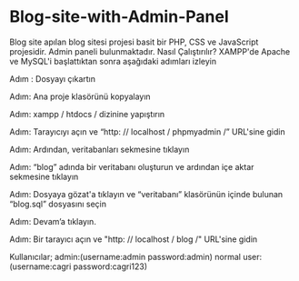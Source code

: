 # Blog-site-with-Admin-Panel
Blog site
apılan blog sitesi projesi basit bir PHP, CSS ve JavaScript projesidir. Admin paneli bulunmaktadır. Nasıl Çalıştırılır? XAMPP'de Apache ve MySQL'i başlattıktan sonra aşağıdaki adımları izleyin

Adım : Dosyayı çıkartın

Adım: Ana proje klasörünü kopyalayın

Adım: xampp / htdocs / dizinine yapıştırın

Adım: Tarayıcıyı açın ve “http: // localhost / phpmyadmin /” URL'sine gidin

Adım: Ardından, veritabanları sekmesine tıklayın

Adım: “blog” adında bir veritabanı oluşturun ve ardından içe aktar sekmesine tıklayın

Adım: Dosyaya gözat'a tıklayın ve “veritabanı” klasörünün içinde bulunan “blog.sql” dosyasını seçin

Adım: Devam’a tıklayın.

Adım:  Bir tarayıcı açın ve "http: // localhost / blog /" URL'sine gidin

Kullanıcılar; admin:(username:admin password:admin) normal user:(username:cagri password:cagri123)

